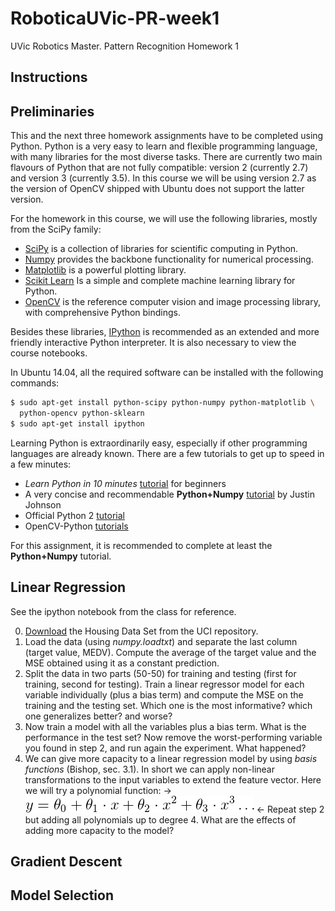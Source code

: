 # RoboticaUVic-PR-week1
UVic Robotics Master. Pattern Recognition Homework 1

## Instructions



## Preliminaries

This and the next three homework assignments have to be completed
using Python. Python is a very easy to learn and flexible programming
language, with many libraries for the most diverse tasks. There are
currently two main flavours of Python that are not fully compatible:
version 2 (currently 2.7) and version 3 (currently 3.5). In this
course we will be using version 2.7 as the version of OpenCV shipped
with Ubuntu does not support the latter version.

For the homework in this course, we will use the following libraries, mostly from the SciPy family:
- [SciPy](http://www.scipy.org/) is a collection of libraries for scientific computing in Python.
- [Numpy](http://www.numpy.org/) provides the backbone functionality for numerical processing.
- [Matplotlib](http://matplotlib.org/) is a powerful plotting library.
- [Scikit Learn](http://scikit-learn.org/stable/) Is a simple and complete machine learning library for Python.
- [OpenCV](http://opencv.org/) is the reference computer vision and image processing library, with comprehensive Python bindings.

Besides these libraries, [IPython](http://ipython.org/) is recommended as an extended and more friendly interactive Python interpreter. It is also necessary to view the course notebooks.

In Ubuntu 14.04, all the required software can be installed with the following commands:

```bash
$ sudo apt-get install python-scipy python-numpy python-matplotlib \
  python-opencv python-sklearn
$ sudo apt-get install ipython
```

Learning Python is extraordinarily easy, especially if other
programming languages are already known. There are a few tutorials to
get up to speed in a few minutes:
- *Learn Python in 10 minutes* [tutorial](http://www.stavros.io/tutorials/python/) for beginners
- A very concise and recommendable **Python+Numpy** [tutorial](https://cs231n.github.io/python-numpy-tutorial/) by Justin Johnson
- Official Python 2 [tutorial](https://docs.python.org/2/tutorial/)
- OpenCV-Python [tutorials](https://opencv-python-tutroals.readthedocs.org/en/latest/py_tutorials/py_tutorials.html)

For this assignment, it is recommended to complete at least the **Python+Numpy** tutorial.

## Linear Regression 

See the ipython notebook from the class for reference.

0. [Download](http://archive.ics.uci.edu/ml/datasets/Housing) the Housing Data Set from the UCI repository.
1. Load the data (using *numpy.loadtxt*) and separate the last column (target value, MEDV). Compute the average of the target value and the MSE obtained using it as a constant prediction.
2. Split the data in two parts (50-50) for training and testing (first for training, second for testing). Train a linear regressor model for each variable individually (plus a bias term) and compute the MSE on the training and the testing set. Which one is the most informative? which one generalizes better? and worse?
3. Now train a model with all the variables plus a bias term. What is the performance in the test set? Now remove the worst-performing variable you found in step 2, and run again the experiment. What happened?
4. We can give more capacity to a linear regression model by using *basis functions* (Bishop, sec. 3.1). In short we can apply non-linear transformations to the input variables to extend the feature vector. Here we will try a polynomial function:
-> ![Alt](img/poly.png) <-
Repeat step 2 but adding all polynomials up to degree 4. What are the effects of adding more capacity to the model?

## Gradient Descent



## Model Selection